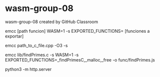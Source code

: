 # wasm-group-08
wasm-group-08 created by GitHub Classroom


emcc [path funcion] WASM=1 -s EXPORTED_FUNCTIONS= [funciones a exportar]

emcc path_to_c_file.cpp -O3 -s

emcc lib/findPrimes.c -s WASM=1 -s EXPORTED_FUNCTIONS=_findPrimesC,_malloc,_free -o func/findPrimes.js

python3 -m http.server